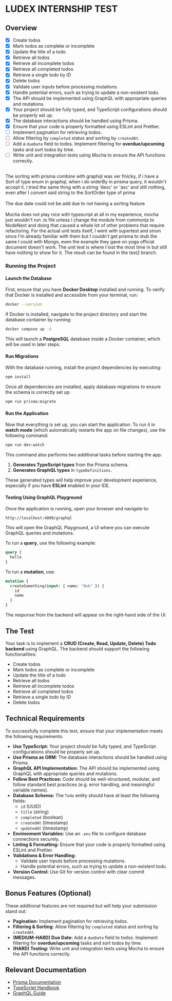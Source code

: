 # LUDEX INTERNSHIP TEST

## Overview
- [x] Create todos
- [x] Mark todos as complete or incomplete
- [x] Update the title of a todo
- [x] Retrieve all todos
- [x] Retrieve all incomplete todos
- [x] Retrieve all completed todos
- [x] Retrieve a single todo by ID
- [x] Delete todos
- [x] Validate user inputs before processing mutations.
- [x] Handle potential errors, such as trying to update a non-existent todo.
- [x] The API should be implemented using GraphQL with appropriate queries and mutations.
- [x] Your project should be fully typed, and TypeScript configurations should be properly set up.
- [x] The database interactions should be handled using Prisma.
- [x] Ensure that your code is properly formatted using ESLint and Prettier.
- [ ] Implement pagination for retrieving todos.
- [ ] Allow filtering by `completed` status and sorting by `createdAt`. 
- [ ] Add a `dueDate` field to todos. Implement filtering for **overdue/upcoming** tasks and sort todos by time.
- [ ] Write unit and integration tests using Mocha to ensure the API functions correctly.

<br>
The sorting with prisma combine with graphql was ver finicky, if i have a Sort of type enum in graphql, when i do orderBy in prisma query, it wouldn't accept it, i tried the same thing with a string 'desc' or 'asc' and still nothing, even after I convert said string to the SortOrder type of prima
<br>
<br>
The due date could not be add due to not having a sorting feature
<br>
<br>
Mocha does not play nice with typescript at all in my experience, mocha just wouldn't run .ts file unless I change the module from commonjs to NodeNext and doing that caused a whole lot of other problems that require refactoring. For the actual unit tests itself, I went with supertest and sinon since I'm already familiar with them but I couldn't get prisma to stub the same I could with Mongo, even the example they gave on yoga official document doesn't work. The unit test is where I lost the most time in but still have nothing to show for it. The result can be found in the test2 branch.

### Running the Project

#### Launch the Database

First, ensure that you have **Docker Desktop** installed and running. To verify that Docker is installed and accessible from your terminal, run:

```sh
docker --version
```

If Docker is installed, navigate to the project directory and start the database container by running:

```sh
docker compose up -d
```

This will launch a **PostgreSQL** database inside a Docker container, which will be used in later steps.

#### Run Migrations

With the database running, install the project dependencies by executing:

```sh
npm install
```

Once all dependencies are installed, apply database migrations to ensure the schema is correctly set up:

```sh
npm run prisma:migrate
```

#### Run the Application

Now that everything is set up, you can start the application. To run it in **watch mode** (which automatically restarts the app on file changes), use the following command:

```sh
npm run dev:watch
```

This command also performs two additional tasks before starting the app:

1. **Generates TypeScript types** from the Prisma schema.
2. **Generates GraphQL types** in `typeDefinitions`.

These generated types will help improve your development experience, especially if you have **ESLint** enabled in your IDE.

#### Testing Using GraphQL Playground

Once the application is running, open your browser and navigate to:

```
http://localhost:4000/graphql
```

This will open the GraphQL Playground, a UI where you can execute GraphQL queries and mutations.

To run a **query**, use the following example:

```graphql
query {
  hello
}
```

To run a **mutation**, use:

```graphql
mutation {
  createSomething(input: { name: "Bob" }) {
    id
    name
  }
}
```

The response from the backend will appear on the right-hand side of the UI.

## The Test

Your task is to implement a **CRUD (Create, Read, Update, Delete) Todo backend** using GraphQL. The backend should support the following functionalities:

- Create todos
- Mark todos as complete or incomplete
- Update the title of a todo
- Retrieve all todos
- Retrieve all incomplete todos
- Retrieve all completed todos
- Retrieve a single todo by ID
- Delete todos

## **Technical Requirements**

To successfully complete this test, ensure that your implementation meets the following requirements:

- **Use TypeScript:** Your project should be fully typed, and TypeScript configurations should be properly set up.
- **Use Prisma as ORM:** The database interactions should be handled using Prisma.
- **GraphQL API Implementation:** The API should be implemented using GraphQL with appropriate queries and mutations.
- **Follow Best Practices:** Code should be well-structured, modular, and follow standard best practices (e.g. error handling, and meaningful variable names).
- **Database Schema:** The `Todo` entity should have at least the following fields:
  - `id` (UUID)
  - `title` (string)
  - `completed` (boolean)
  - `createdAt` (timestamp)
  - `updatedAt` (timestamp)
- **Environment Variables:** Use an `.env` file to configure database connections securely.
- **Linting & Formatting:** Ensure that your code is properly formatted using ESLint and Prettier.
- **Validations & Error Handling:**
  - Validate user inputs before processing mutations.
  - Handle potential errors, such as trying to update a non-existent todo.
- **Version Control:** Use Git for version control with clear commit messages.

## **Bonus Features (Optional)**

These additional features are not required but will help your submission stand out:

- **Pagination:** Implement pagination for retrieving todos.
- **Filtering & Sorting:** Allow filtering by `completed` status and sorting by `createdAt`.
- **(MEDIUM-HARD) Due Date:** Add a `dueDate` field to todos. Implement filtering for **overdue/upcoming** tasks and sort todos by time.
- **(HARD) Testing:** Write unit and integration tests using Mocha to ensure the API functions correctly.

## **Relevant Documentation**

- [Prisma Documentation](https://www.prisma.io/docs/orm/prisma-client/queries/crud)
- [TypeScript Handbook](https://www.typescriptlang.org/docs/handbook/typescript-from-scratch.html)
- [GraphQL Guide](https://graphql.org/learn/)
